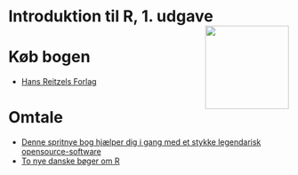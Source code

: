 # Introduktion til R, 1. udgave <img src="https://erikgahner.dk/img/2022/introduktiontilR.jpg" align="right" width="150">

# Køb bogen

* [Hans Reitzels Forlag](https://hansreitzel.dk/fag/introduktion-til-r-bog-55057-9788702349535)

# Omtale

* [Denne spritnye bog hjælper dig i gang med et stykke legendarisk opensource-software](https://www.computerworld.dk/art/261645/denne-spritnye-bog-hjaelper-dig-i-gang-med-et-stykke-legendarisk-opensource-software)
* [To nye danske bøger om R](https://www.version2.dk/holdning/nye-danske-boeger-om-r)
